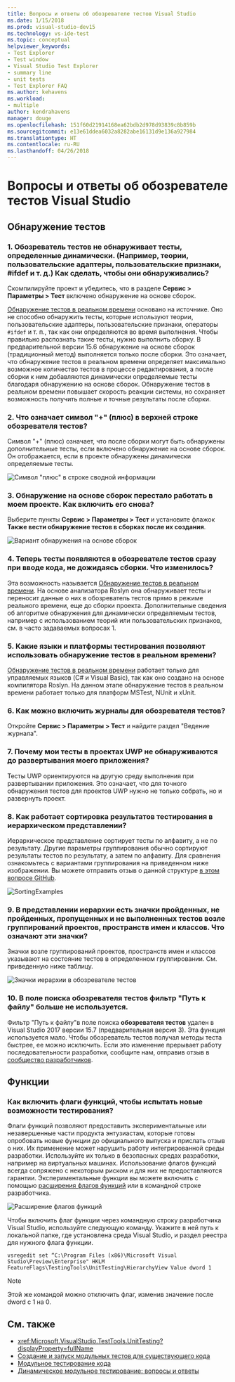 ```yaml
---
title: Вопросы и ответы об обозревателе тестов Visual Studio
ms.date: 1/15/2018
ms.prod: visual-studio-dev15
ms.technology: vs-ide-test
ms.topic: conceptual
helpviewer_keywords:
- Test Explorer
- Test window
- Visual Studio Test Explorer
- summary line
- unit tests
- Test Explorer FAQ
ms.author: kehavens
ms.workload:
- multiple
author: kendrahavens
manager: douge
ms.openlocfilehash: 151f60d21914168ea62bdb2d978d93839c8b859b
ms.sourcegitcommit: e13e61ddea6032a8282abe16131d9e136a927984
ms.translationtype: HT
ms.contentlocale: ru-RU
ms.lasthandoff: 04/26/2018
---
```

# <a name="visual-studio-test-explorer-faq"></a>Вопросы и ответы об обозревателе тестов Visual Studio

## <a name="test-discovery"></a>Обнаружение тестов

### <a name="1-the-test-explorer-is-not-discovering-my-tests-that-are-dynamically-defined-for-example-theories-custom-adapters-custom-traits-ifdefs-etc-how-can-i-discover-these-tests"></a>1. Обозреватель тестов не обнаруживает тесты, определенные динамически. (Например, теории, пользовательские адаптеры, пользовательские признаки, #ifdef и т. д.) Как сделать, чтобы они обнаруживались?

  Скомпилируйте проект и убедитесь, что в разделе **Сервис > Параметры > Тест** включено обнаружение на основе сборок.

  [Обнаружение тестов в реальном времени](https://go.microsoft.com/fwlink/?linkid=862824) основано на источнике. Оно не способно обнаружить тесты, которые используют теории, пользовательские адаптеры, пользовательские признаки, операторы `#ifdef` и т. п., так как они определяются во время выполнения. Чтобы правильно распознать такие тесты, нужно выполнить сборку. В предварительной версии 15.6 обнаружение на основе сборок (традиционный метод) выполняется только после сборки. Это означает, что обнаружение тестов в реальном времени определяет максимально возможное количество тестов в процессе редактирования, а после сборки к ним добавляются динамически определяемые тесты благодаря обнаружению на основе сборок. Обнаружение тестов в реальном времени повышает скорость реакции системы, но сохраняет возможность получить полные и точные результаты после сборки.

### <a name="2-what-does-the--plus-symbol-that-appears-in-the-top-line-of-test-explorer-mean"></a>2. Что означает символ "+" (плюс) в верхней строке обозревателя тестов?

  Символ "+" (плюс) означает, что после сборки могут быть обнаружены дополнительные тесты, если включено обнаружение на основе сборок. Он отображается, если в проекте обнаружены динамически определяемые тесты.

  ![Символ "плюс" в строке сводной информации](media/testex-plussymbol.png)

### <a name="3-assembly-based-discovery-is-no-longer-working-for-my-project-how-do-i-turn-it-back-on"></a>3. Обнаружение на основе сборок перестало работать в моем проекте. Как включить его снова?

  Выберите пункты **Сервис > Параметры > Тест** и установите флажок **Также вести обнаружение тестов в сборках после их создания**.

  ![Вариант обнаружения на основе сборок](media/testex-toolsoptions.png)

### <a name="4-tests-now-appear-in-test-explorer-while-i-type-without-having-to-build-my-project-what-changed"></a>4. Теперь тесты появляются в обозревателе тестов сразу при вводе кода, не дожидаясь сборки. Что изменилось?

  Эта возможность называется [Обнаружение тестов в реальном времени](https://go.microsoft.com/fwlink/?linkid=862824). На основе анализатора Roslyn она обнаруживает тесты и переносит данные о них в обозреватель тестов прямо в режиме реального времени, еще до сборки проекта. Дополнительные сведения об алгоритме обнаружения для динамически определяемым тестов, например с использованием теорий или пользовательских признаков, см. в часто задаваемых вопросах 1.

### <a name="5-what-languages-and-test-frameworks-can-use-real-time-test-discovery"></a>5. Какие языки и платформы тестирования позволяют использовать обнаружение тестов в реальном времени?

  [Обнаружение тестов в реальном времени](https://go.microsoft.com/fwlink/?linkid=862824) работает только для управляемых языков (C# и Visual Basic), так как оно создано на основе компилятора Roslyn. На данном этапе обнаружение тестов в реальном времени работает только для платформ MSTest, NUnit и xUnit.

### <a name="6-how-can-i-turn-on-logs-for-the-test-explorer"></a>6. Как можно включить журналы для обозревателя тестов?

  Откройте **Сервис > Параметры > Тест** и найдите раздел "Ведение журнала".

### <a name="7-why-are-my-tests-in-uwp-projects-not-discovered-until-i-deploy-my-app"></a>7. Почему мои тесты в проектах UWP не обнаруживаются до развертывания моего приложения?

  Тесты UWP ориентируются на другую среду выполнения при развертывании приложения. Это означает, что для точного обнаружения тестов для проектов UWP нужно не только собрать, но и развернуть проект.

### <a name="8-how-does-sorting-test-results-work-in-the-hierarchy-view"></a>8. Как работает сортировка результатов тестирования в иерархическом представлении?

  Иерархическое представление сортирует тесты по алфавиту, а не по результату. Другие параметры группирования обычно сортируют результаты тестов по результату, а затем по алфавиту. Для сравнения ознакомьтесь с вариантами группирования на приведенном ниже изображении. Вы можете отправить отзыв о данной структуре [в этом вопросе GitHub](https://github.com/Microsoft/vstest/issues/1425).

  ![SortingExamples](media/testex-sortingex.png)

### <a name="9-in-the-hierarchy-view-there-are-passed-failed-skipped-and-not-run-icons-next-to-the-project-namespace-and-class-groupings-what-do-these-icons-mean"></a>9. В представлении иерархии есть значки пройденных, не пройденных, пропущенных и не выполненных тестов возле группирований проектов, пространств имен и классов. Что означают эти значки?

  Значки возле группирований проектов, пространств имен и классов указывают на состояние тестов в определенном группировании. См. приведенную ниже таблицу.

  ![Значки иерархии в обозревателе тестов](media/testex-hierarchyicons.png)
  
### <a name="10-there-is-no-longer-a-file-path-filter-in-the-test-explorer-search-box"></a>10. В поле поиска обозревателя тестов фильтр "Путь к файлу" больше не используется.

Фильтр "Путь к файлу"в поле поиска **обозревателя тестов** удален в Visual Studio 2017 версии 15.7 (предварительная версия 3). Эта функция используется мало. Чтобы обозреватель тестов получал методы теста быстрее, ее можно исключить. Если это изменение прерывает работу последовательности разработки, сообщите нам, отправив отзыв в [сообщество разработчиков](https://developercommunity.visualstudio.com/).

## <a name="features"></a>Функции

### <a name="how-can-i-turn-on-feature-flags-to-try-out-new-testing-features"></a>Как включить флаги функций, чтобы испытать новые возможности тестирования?

Флаги функций позволяют предоставить экспериментальные или незавершенные части продукта энтузиастам, которые готовы опробовать новые функции до официального выпуска и прислать отзыв о них. Их применение может нарушить работу интегрированной среды разработки. Используйте их только в безопасных средах разработки, например на виртуальных машинах. Использование флагов функций всегда сопряжено с некоторым риском и для них не предоставляются гарантии. Экспериментальные функции вы можете включить с помощью [расширения флагов функций](https://marketplace.visualstudio.com/items?itemName=PaulHarrington.FeatureFlagsExtension) или в командной строке разработчика.

![Расширение флагов функций](media/testex-featureflag.png)

Чтобы включить флаг функции через командную строку разработчика Visual Studio, используйте следующую команду. Укажите в ней путь к локальной папке, где установлена среда Visual Studio, и раздел реестра для нужного флага функции.

```shell
vsregedit set “C:\Program Files (x86)\Microsoft Visual Studio\Preview\Enterprise" HKLM FeatureFlags\TestingTools\UnitTesting\HierarchyView Value dword 1
```

> [!NOTE]
> Этой же командой можно отключить флаг, изменив значение после dword c 1 на 0.

## <a name="see-also"></a>См. также

- <xref:Microsoft.VisualStudio.TestTools.UnitTesting?displayProperty=fullName>
- [Создание и запуск модульных тестов для существующего кода](http://msdn.microsoft.com/e8370b93-085b-41c9-8dec-655bd886f173)
- [Модульное тестирование кода](unit-test-your-code.md)
- [Динамическое модульное тестирование: вопросы и ответы](live-unit-testing-faq.md)
